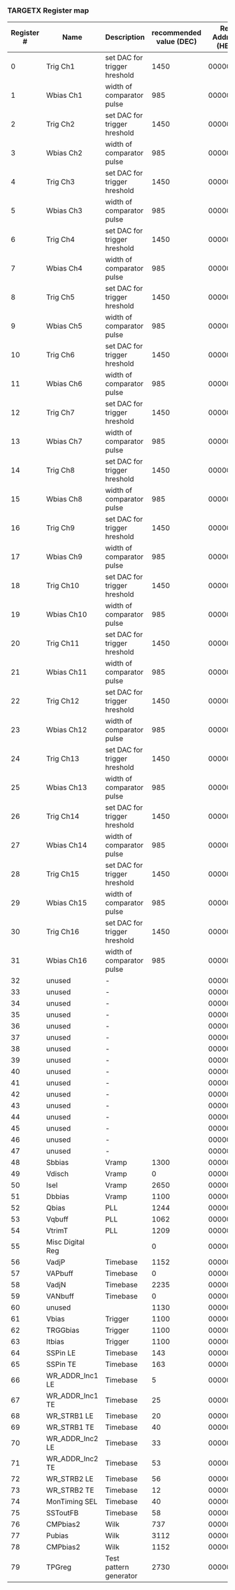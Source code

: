 ### TARGETX Register map					
					
| Register # | Name             | Description                  | recommended value (DEC) | Reg Address (HEX) | recommended value (HEX) |
|------------|------------------|------------------------------|-------------------------|-------------------|-------------------------|
| 0          | Trig Ch1         | set DAC for trigger hreshold | 1450                    | 00000000          | 000005AA                |
| 1          | Wbias Ch1        | width of comparator pulse    | 985                     | 00000002          | 000003D9                |
| 2          | Trig Ch2         | set DAC for trigger hreshold | 1450                    | 00000004          | 000005AA                |
| 3          | Wbias Ch2        | width of comparator pulse    | 985                     | 00000006          | 000003D9                |
| 4          | Trig Ch3         | set DAC for trigger hreshold | 1450                    | 00000008          | 000005AA                |
| 5          | Wbias Ch3        | width of comparator pulse    | 985                     | 0000000A          | 000003D9                |
| 6          | Trig Ch4         | set DAC for trigger hreshold | 1450                    | 0000000C          | 000005AA                |
| 7          | Wbias Ch4        | width of comparator pulse    | 985                     | 0000000E          | 000003D9                |
| 8          | Trig Ch5         | set DAC for trigger hreshold | 1450                    | 00000010          | 000005AA                |
| 9          | Wbias Ch5        | width of comparator pulse    | 985                     | 00000012          | 000003D9                |
| 10         | Trig Ch6         | set DAC for trigger hreshold | 1450                    | 00000014          | 000005AA                |
| 11         | Wbias Ch6        | width of comparator pulse    | 985                     | 00000016          | 000003D9                |
| 12         | Trig Ch7         | set DAC for trigger hreshold | 1450                    | 00000018          | 000005AA                |
| 13         | Wbias Ch7        | width of comparator pulse    | 985                     | 0000001A          | 000003D9                |
| 14         | Trig Ch8         | set DAC for trigger hreshold | 1450                    | 0000001C          | 000005AA                |
| 15         | Wbias Ch8        | width of comparator pulse    | 985                     | 0000001E          | 000003D9                |
| 16         | Trig Ch9         | set DAC for trigger hreshold | 1450                    | 00000020          | 000005AA                |
| 17         | Wbias Ch9        | width of comparator pulse    | 985                     | 00000022          | 000003D9                |
| 18         | Trig Ch10        | set DAC for trigger hreshold | 1450                    | 00000024          | 000005AA                |
| 19         | Wbias Ch10       | width of comparator pulse    | 985                     | 00000026          | 000003D9                |
| 20         | Trig Ch11        | set DAC for trigger hreshold | 1450                    | 00000028          | 000005AA                |
| 21         | Wbias Ch11       | width of comparator pulse    | 985                     | 0000002A          | 000003D9                |
| 22         | Trig Ch12        | set DAC for trigger hreshold | 1450                    | 0000002C          | 000005AA                |
| 23         | Wbias Ch12       | width of comparator pulse    | 985                     | 0000002E          | 000003D9                |
| 24         | Trig Ch13        | set DAC for trigger hreshold | 1450                    | 00000030          | 000005AA                |
| 25         | Wbias Ch13       | width of comparator pulse    | 985                     | 00000032          | 000003D9                |
| 26         | Trig Ch14        | set DAC for trigger hreshold | 1450                    | 00000034          | 000005AA                |
| 27         | Wbias Ch14       | width of comparator pulse    | 985                     | 00000036          | 000003D9                |
| 28         | Trig Ch15        | set DAC for trigger hreshold | 1450                    | 00000038          | 000005AA                |
| 29         | Wbias Ch15       | width of comparator pulse    | 985                     | 0000003A          | 000003D9                |
| 30         | Trig Ch16        | set DAC for trigger hreshold | 1450                    | 0000003C          | 000005AA                |
| 31         | Wbias Ch16       | width of comparator pulse    | 985                     | 0000003E          | 000003D9                |
| 32         | unused           | -                            |                         | 00000040          | 00000000                |
| 33         | unused           | -                            |                         | 00000042          | 00000000                |
| 34         | unused           | -                            |                         | 00000044          | 00000000                |
| 35         | unused           | -                            |                         | 00000046          | 00000000                |
| 36         | unused           | -                            |                         | 00000048          | 00000000                |
| 37         | unused           | -                            |                         | 0000004A          | 00000000                |
| 38         | unused           | -                            |                         | 0000004C          | 00000000                |
| 39         | unused           | -                            |                         | 0000004E          | 00000000                |
| 40         | unused           | -                            |                         | 00000050          | 00000000                |
| 41         | unused           | -                            |                         | 00000052          | 00000000                |
| 42         | unused           | -                            |                         | 00000054          | 00000000                |
| 43         | unused           | -                            |                         | 00000056          | 00000000                |
| 44         | unused           | -                            |                         | 00000058          | 00000000                |
| 45         | unused           | -                            |                         | 0000005A          | 00000000                |
| 46         | unused           | -                            |                         | 0000005C          | 00000000                |
| 47         | unused           | -                            |                         | 0000005E          | 00000000                |
| 48         | Sbbias           | Vramp                        | 1300                    | 00000060          | 00000514                |
| 49         | Vdisch           | Vramp                        | 0                       | 00000062          | 00000000                |
| 50         | Isel             | Vramp                        | 2650                    | 00000064          | 00000A5A                |
| 51         | Dbbias           | Vramp                        | 1100                    | 00000066          | 0000044C                |
| 52         | Qbias            | PLL                          | 1244                    | 00000068          | 000004DC                |
| 53         | Vqbuff           | PLL                          | 1062                    | 0000006A          | 00000426                |
| 54         | VtrimT           | PLL                          | 1209                    | 0000006C          | 000004B9                |
| 55         | Misc Digital Reg |                              | 0                       | 0000006E          | 00000000                |
| 56         | VadjP            | Timebase                     | 1152                    | 00000070          | 00000480                |
| 57         | VAPbuff          | Timebase                     | 0                       | 00000072          | 00000000                |
| 58         | VadjN            | Timebase                     | 2235                    | 00000074          | 000008BB                |
| 59         | VANbuff          | Timebase                     | 0                       | 00000076          | 00000000                |
| 60         | unused           |                              | 1130                    | 00000078          | 0000046A                |
| 61         | Vbias            | Trigger                      | 1100                    | 0000007A          | 0000044C                |
| 62         | TRGGbias         | Trigger                      | 1100                    | 0000007C          | 0000044C                |
| 63         | Itbias           | Trigger                      | 1100                    | 0000007E          | 0000044C                |
| 64         | SSPin LE         | Timebase                     | 143                     | 00000080          | 0000008F                |
| 65         | SSPin TE         | Timebase                     | 163                     | 00000082          | 000000A3                |
| 66         | WR_ADDR_Inc1 LE  | Timebase                     | 5                       | 00000084          | 00000005                |
| 67         | WR_ADDR_Inc1 TE  | Timebase                     | 25                      | 00000086          | 00000019                |
| 68         | WR_STRB1 LE      | Timebase                     | 20                      | 00000088          | 00000014                |
| 69         | WR_STRB1 TE      | Timebase                     | 40                      | 0000008A          | 00000028                |
| 70         | WR_ADDR_Inc2 LE  | Timebase                     | 33                      | 0000008C          | 00000021                |
| 71         | WR_ADDR_Inc2 TE  | Timebase                     | 53                      | 0000008E          | 00000035                |
| 72         | WR_STRB2 LE      | Timebase                     | 56                      | 00000090          | 00000038                |
| 73         | WR_STRB2 TE      | Timebase                     | 12                      | 00000092          | 0000000C                |
| 74         | MonTiming SEL    | Timebase                     | 40                      | 00000094          | 00000028                |
| 75         | SSToutFB         | Timebase                     | 58                      | 00000096          | 0000003A                |
| 76         | CMPbias2         | Wilk                         | 737                     | 00000098          | 000002E1                |
| 77         | Pubias           | Wilk                         | 3112                    | 0000009A          | 00000C28                |
| 78         | CMPbias2         | Wilk                         | 1152                    | 0000009C          | 00000480                |
| 79         | TPGreg           | Test pattern generator       | 2730                    | 0000009E          | 00000AAA                |


